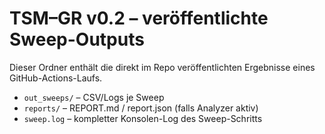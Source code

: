 # TSM–GR v0.2 – veröffentlichte Sweep-Outputs
Dieser Ordner enthält die direkt im Repo veröffentlichten Ergebnisse eines GitHub-Actions-Laufs.
- `out_sweeps/` – CSV/Logs je Sweep
- `reports/`    – REPORT.md / report.json (falls Analyzer aktiv)
- `sweep.log`   – kompletter Konsolen-Log des Sweep-Schritts
